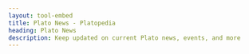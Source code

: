 ```yaml
---
layout: tool-embed
title: Plato News - Platopedia
heading: Plato News
description: Keep updated on current Plato news, events, and more
---
```


<div id="tool_embed_div_default" data-url="https://platoapp.com/en/news" data-height="0"></div>
